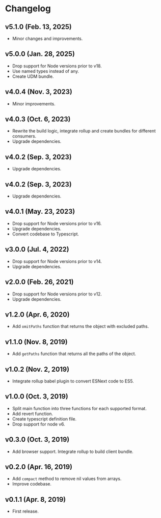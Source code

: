 # Changelog

## v5.1.0 (Feb. 13, 2025)
- Minor changes and improvements.

## v5.0.0 (Jan. 28, 2025)
- Drop support for Node versions prior to v18.
- Use named types instead of any.
- Create UDM bundle.

## v4.0.4 (Nov. 3, 2023)
- Minor improvements.

## v4.0.3 (Oct. 6, 2023)
- Rewrite the build logic, integrate rollup and create bundles for different consumers.
- Upgrade dependencies.

## v4.0.2 (Sep. 3, 2023)
- Upgrade dependencies.

## v4.0.2 (Sep. 3, 2023)
- Upgrade dependencies.

## v4.0.1 (May. 23, 2023)
- Drop support for Node versions prior to v16.
- Upgrade dependencies.
- Convert codebase to Typescript.

## v3.0.0 (Jul. 4, 2022)
- Drop support for Node versions prior to v14.
- Upgrade dependencies.

## v2.0.0 (Feb. 26, 2021)
- Drop support for Node versions prior to v12.
- Upgrade dependencies.

## v1.2.0 (Apr. 6, 2020)
- Add `omitPaths` function that returns the object with excluded paths.

## v1.1.0 (Nov. 8, 2019)
- Add `getPaths` function that returns all the paths of the object.

## v1.0.2 (Nov. 2, 2019)
- Integrate rollup babel plugin to convert ESNext code to ES5.

## v1.0.0 (Oct. 3, 2019)
- Split main function into three functions for each supported format.
- Add revert function.
- Create typescript definition file.
- Drop support for node v6.

## v0.3.0 (Oct. 3, 2019)
- Add browser support. Integrate rollup to build client bundle.

## v0.2.0 (Apr. 16, 2019)
 * Add `compact` method to remove nil values from arrays.
 * Improve codebase.

## v0.1.1 (Apr. 8, 2019)
 * First release.
